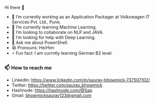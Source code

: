 Hi there 👋

<!--
**SauravBhowmick/SauravBhowmick** is a ✨ _special_ ✨ repository because its `README.md` (this file) appears on your GitHub profile.

Here are some ideas to get you started:
-->
- 🔭 I’m currently working as an Application Packager at Volkswagen IT Services Pvt. Ltd., Pune.
- 🌱 I’m currently learning Machine Learning.
- 👯 I’m looking to collaborate on NLP and JAVA.
- 🤔 I’m looking for help with Deep Learning.
- 💬 Ask me about PowerShell.
- 😄 Pronouns: He/Him
- ⚡ Fun fact: I am currntly learning German B2 level.

### 📫 How to reach me

- LinkedIn: https://www.linkedin.com/in/saurav-bhowmick-737507102/
- Twitter: https://twitter.com/saurav_bhowmick
- Hashnode: https://hashnode.com/@Sap
- Gmail: bhowmicksaurav123@gmail.com
